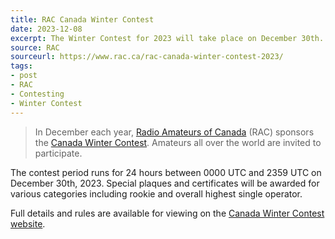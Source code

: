 ```yaml
---
title: RAC Canada Winter Contest
date: 2023-12-08
excerpt: The Winter Contest for 2023 will take place on December 30th.
source: RAC
sourceurl: https://www.rac.ca/rac-canada-winter-contest-2023/
tags:
- post
- RAC
- Contesting
- Winter Contest
---
```

> In December each year, [Radio Amateurs of Canada](https://www.rac.ca/) (RAC) sponsors the [Canada Winter Contest](https://www.rac.ca/rac-canada-winter-contest-2023/). Amateurs all over the world are invited to participate.

The contest period runs for 24 hours between 0000 UTC and 2359 UTC on December 30th, 2023. Special plaques and certificates will be awarded for various categories including rookie and overall highest single operator.

Full details and rules are available for viewing on the [Canada Winter Contest website](https://www.rac.ca/rac-canada-winter-contest-2023/).